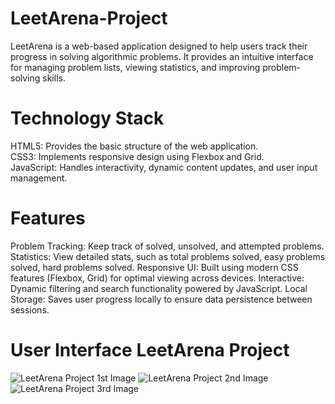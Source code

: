 # LeetArena-Project
LeetArena is a web-based application designed to help users track their progress in solving algorithmic problems. It provides an intuitive interface for managing problem lists, viewing statistics, and improving problem-solving skills.

# Technology Stack
HTML5: Provides the basic structure of the web application.<br/>
CSS3: Implements responsive design using Flexbox and Grid.<br/>
JavaScript: Handles interactivity, dynamic content updates, and user input management.<br/>

# Features
Problem Tracking: Keep track of solved, unsolved, and attempted problems.
Statistics: View detailed stats, such as total problems solved, easy problems solved, hard problems solved.
Responsive UI: Built using modern CSS features (Flexbox, Grid) for optimal viewing across devices.
Interactive: Dynamic filtering and search functionality powered by JavaScript.
Local Storage: Saves user progress locally to ensure data persistence between sessions.

# User Interface LeetArena Project
![LeetArena Project 1st Image](https://github.com/user-attachments/assets/f2d4bac4-2923-4051-a58b-89e221cddf61)
![LeetArena Project 2nd Image](https://github.com/user-attachments/assets/0a9e696a-b365-4c8e-b3cd-b2bebfe57ee0)
![LeetArena Project 3rd Image](https://github.com/user-attachments/assets/ebcec2f1-3bcf-45e4-83af-384a92f64c64)
